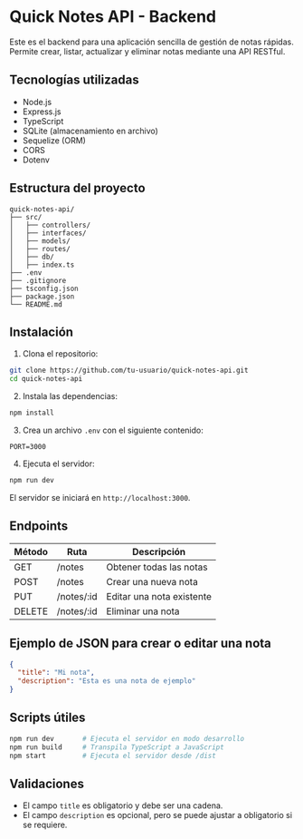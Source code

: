# Quick Notes API - Backend

Este es el backend para una aplicación sencilla de gestión de notas rápidas. Permite crear, listar, actualizar y eliminar notas mediante una API RESTful.

## Tecnologías utilizadas

- Node.js
- Express.js
- TypeScript
- SQLite (almacenamiento en archivo)
- Sequelize (ORM)
- CORS
- Dotenv

## Estructura del proyecto

```
quick-notes-api/
├── src/
│   ├── controllers/
│   ├── interfaces/
│   ├── models/
│   ├── routes/
│   ├── db/
│   ├── index.ts
├── .env
├── .gitignore
├── tsconfig.json
├── package.json
└── README.md
```

## Instalación

1. Clona el repositorio:

```bash
git clone https://github.com/tu-usuario/quick-notes-api.git
cd quick-notes-api
```

2. Instala las dependencias:

```bash
npm install
```

3. Crea un archivo `.env` con el siguiente contenido:

```
PORT=3000
```

4. Ejecuta el servidor:

```bash
npm run dev
```

El servidor se iniciará en `http://localhost:3000`.

## Endpoints

| Método | Ruta         | Descripción               |
|--------|--------------|---------------------------|
| GET    | /notes       | Obtener todas las notas   |
| POST   | /notes       | Crear una nueva nota      |
| PUT    | /notes/:id   | Editar una nota existente |
| DELETE | /notes/:id   | Eliminar una nota         |

## Ejemplo de JSON para crear o editar una nota

```json
{
  "title": "Mi nota",
  "description": "Esta es una nota de ejemplo"
}
```

## Scripts útiles

```bash
npm run dev       # Ejecuta el servidor en modo desarrollo
npm run build     # Transpila TypeScript a JavaScript
npm start         # Ejecuta el servidor desde /dist
```

## Validaciones

- El campo `title` es obligatorio y debe ser una cadena.
- El campo `description` es opcional, pero se puede ajustar a obligatorio si se requiere.

